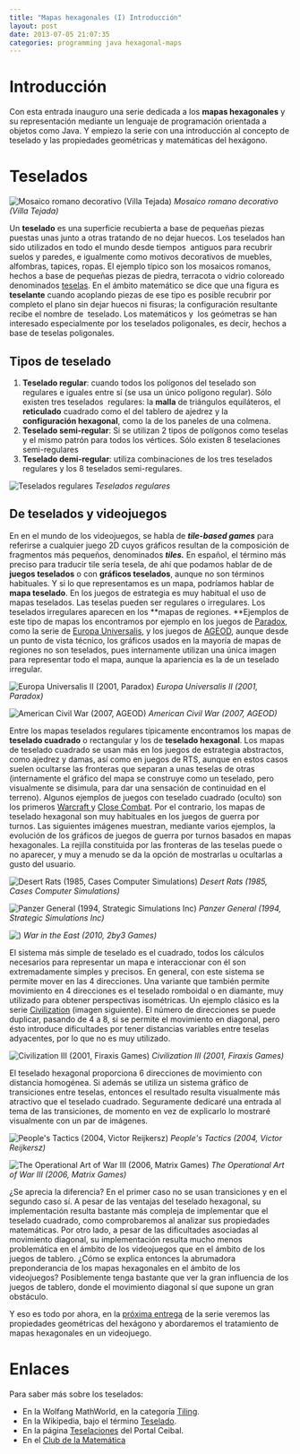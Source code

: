 ```yaml
---
title: "Mapas hexagonales (I) Introducción"
layout: post
date: 2013-07-05 21:07:35
categories: programming java hexagonal-maps 
---
```


# Introducción

Con esta entrada inauguro una serie dedicada a los **mapas hexagonales** y su representación mediante un lenguaje de programación orientada a objetos como Java. Y empiezo la serie con una introducción al concepto de teselado y las propiedades geométricas y matemáticas del hexágono. 

# Teselados

![]({{site.url}}/mapas-hexagonales-1/villa-tejada.jpg "Mosaico romano decorativo (Villa Tejada)")
*Mosaico romano decorativo (Villa Tejada)*

Un **teselado** es una superficie recubierta a base de pequeñas piezas puestas unas junto a otras tratando de no dejar huecos. Los teselados han sido utilizados en todo el mundo desde tiempos  antiguos para recubrir suelos y paredes, e igualmente como motivos decorativos de muebles, alfombras, tapices, ropas. El ejemplo típico son los mosaicos romanos, hechos a base de pequeñas piezas de piedra, terracota o vidrio coloreado denominados [teselas](http://es.wikipedia.org/wiki/Tesela). En el ámbito matemático se dice que una figura es **teselante** cuando acoplando piezas de ese tipo es posible recubrir por completo el plano sin dejar huecos ni fisuras; la configuración resultante recibe el nombre de  teselado. Los matemáticos y  los geómetras se han interesado especialmente por los teselados poligonales, es decir, hechos a base de teselas poligonales. 

## Tipos de teselado

  1. **Teselado regular**: cuando todos los polígonos del teselado son regulares e iguales entre sí (se usa un único polígono regular). Sólo existen tres teselados  regulares: la **malla** de triángulos equiláteros, el **reticulado** cuadrado como el del tablero de ajedrez y la **configuración hexagonal**, como la de los paneles de una colmena.
  2. **Teselado semi-regular**: Si se utilizan 2 tipos de polígonos como teselas y el mismo patrón para todos los vértices. Sólo existen 8 teselaciones semi-regulares
  3. **Teselado demi-regular**: utiliza combinaciones de los tres teselados regulares y los 8 teselados semi-regulares.

![](teselados.jpg "Teselados regulares")
*Teselados regulares*

## De teselados y videojuegos

En en el mundo de los videojuegos, se habla de **_tile-based games_** para referirse a cualquier juego 2D cuyos gráficos resultan de la composición de fragmentos más pequeños, denominados **_tiles._** En español, el término más preciso para traducir tile sería tesela, de ahí que podamos hablar de de **juegos teselados** o con **gráficos teselados**, aunque no son términos habituales. Y si lo que representamos es un mapa, podríamos hablar de **mapa teselado**. En los juegos de estrategia es muy habitual el uso de mapas teselados. Las teselas pueden ser regulares o irregulares. Los teselados irregulares aparecen en los **mapas de regiones. **Ejemplos de este tipo de mapas los encontramos por ejemplo en los juegos de [Paradox](http://www.paradoxplaza.com/), como la serie de [Europa Universalis](http://es.wikipedia.org/wiki/Europa_Universalis), y los juegos de [AGEOD](http://www.ageod.com/), aunque desde un punto de vista técnico, los gráficos usados en la mayoría de mapas de regiones no son teselados, pues internamente utilizan una única imagen para representar todo el mapa, aunque la apariencia es la de un teselado irregular.

![](europa-universalis-ii.jpg "Europa Universalis II (2001, Paradox)")
*Europa Universalis II (2001, Paradox)*

![](american-civil-war.jpg "American Civil War (2007, AGEOD)")
*American Civil War (2007, AGEOD)*

Entre los mapas teselados regulares típicamente encontramos los mapas de **teselado cuadrado** o rectangular y los de **teselado hexagonal**. Los mapas de teselado cuadrado se usan más en los juegos de estrategia abstractos, como ajedrez y damas, así como en juegos de RTS, aunque en estos casos suelen ocultarse las fronteras que separan a unas teselas de otras (internamente el gráfico del mapa se construye como un teselado, pero visualmente se disimula, para dar una sensación de continuidad en el terreno). Algunos ejemplos de juegos con teselado cuadrado (oculto) son los primeros [Warcraft ](https://es.wikipedia.org/wiki/Warcraft)y [Close Combat](http://en.wikipedia.org/wiki/Close_Combat_\(series\)). Por el contrario, los mapas de teselado hexagonal son muy habituales en los juegos de guerra por turnos. Las siguientes imágenes muestran, mediante varios ejemplos, la evolución de los gráficos de juegos de guerra por turnos basados en mapas hexagonales. La rejilla constituida por las fronteras de las teselas puede o no aparecer, y muy a menudo se da la opción de mostrarlas u ocultarlas a gusto del usuario.

![](desert-rats.jpg "Desert Rats (1985, Cases Computer Simulations)")
*Desert Rats (1985, Cases Computer Simulations)*

![](panzer-general.jpg "Panzer General (1994, Strategic Simulations Inc)")
*Panzer General (1994, Strategic Simulations Inc)*

![)](war-in-the-east.jpg "War in the East (2010, 2by3 Games)")
*War in the East (2010, 2by3 Games)*

El sistema más simple de teselado es el cuadrado, todos los cálculos necesarios para representar un mapa e interaccionar con él son extremadamente simples y precisos. En general, con este sistema se permite mover en las 4 direcciones. Una variante que también permite movimiento en 4 direcciones es el teselado romboidal o en diamante, muy utilizado para obtener perspectivas isométricas. Un ejemplo clásico es la serie [Civilization](http://es.wikipedia.org/wiki/Civilization) (imagen siguiente). El número de direcciones se puede duplicar, pasando de 4 a 8, si se permite el movimiento en diagonal, pero ésto introduce dificultades por tener distancias variables entre teselas adyacentes, por lo que no es muy utilizado.

![](civilization-iii.jpg "Civilization III (2001, Firaxis Games)")
*Civilization III (2001, Firaxis Games)*

El teselado hexagonal proporciona 6 direcciones de movimiento con distancia homogénea. Si además se utiliza un sistema gráfico de transiciones entre teselas, entonces el resultado resulta visualmente más atractivo que el teselado cuadrado. Seguramente dedicaré una entrada al tema de las transiciones, de momento en vez de explicarlo lo mostraré visualmente con un par de imágenes.

![](peoples-tactics.jpg "People's Tactics (2004, Victor Reijkersz)")
*People's Tactics (2004, Victor Reijkersz)*

![](toaw-iii.jpg "The Operational Art of War III (2006, Matrix Games)")
*The Operational Art of War III (2006, Matrix Games)*

¿Se aprecia la diferencia? En el primer caso no se usan transiciones y en el segundo caso sí. A pesar de las ventajas del teselado hexagonal, su implementación resulta bastante más compleja de implementar que el teselado cuadrado, como comprobaremos al analizar  sus propiedades matemáticas. Por otro lado, a pesar de las dificultades asociadas al movimiento diagonal, su implementación resulta mucho menos problemática en el ámbito de los videojuegos que en el ámbito de los juegos de tablero. ¿Cómo se explica entonces la abrumadora preponderancia  de los mapas hexagonales en el ámbito de los videojuegos? Posiblemente tenga bastante que ver la gran influencia de los juegos de tablero, donde el movimiento diagonal sí que supone un gran obstáculo.

Y eso es todo por ahora, en la [próxima entrega](../mapas-hexagonales-2) de la serie veremos las propiedades geométricas del hexágono y abordaremos el tratamiento de mapas hexagonales  en un videojuego.

# Enlaces

Para saber más sobre los teselados:

* En la Wolfang MathWorld, en la categoría [Tiling](http://mathworld.wolfram.com/topics/Tiling.html).
* En la Wikipedia, bajo el término [Teselado](http://es.wikipedia.org/wiki/Teselado).
* En la página [Teselaciones](http://www.ceibal.edu.uy/contenidos/areas_conocimiento/mat/teselacionesplano/index.html) del Portal Ceibal.
* En el [Club de la Matemática](http://elclubdelamatematica.blogspot.com.es/2010/02/mosaico-o-teselado.html)